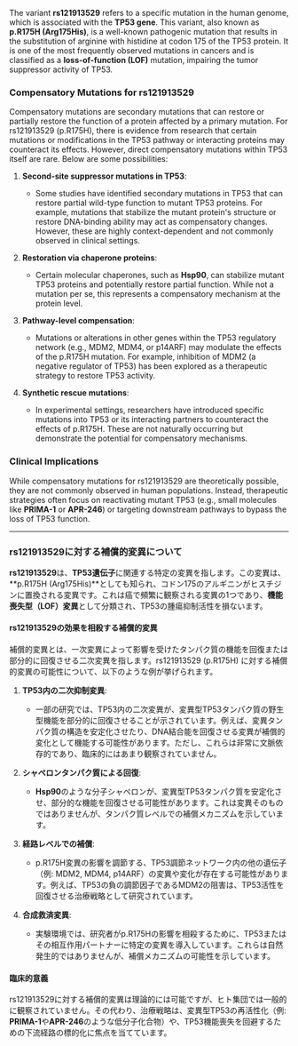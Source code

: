 The variant **rs121913529** refers to a specific mutation in the human genome, which is associated with the **TP53 gene**. This variant, also known as **p.R175H (Arg175His)**, is a well-known pathogenic mutation that results in the substitution of arginine with histidine at codon 175 of the TP53 protein. It is one of the most frequently observed mutations in cancers and is classified as a **loss-of-function (LOF)** mutation, impairing the tumor suppressor activity of TP53.

### Compensatory Mutations for rs121913529
Compensatory mutations are secondary mutations that can restore or partially restore the function of a protein affected by a primary mutation. For rs121913529 (p.R175H), there is evidence from research that certain mutations or modifications in the TP53 pathway or interacting proteins may counteract its effects. However, direct compensatory mutations within TP53 itself are rare. Below are some possibilities:

1. **Second-site suppressor mutations in TP53**:
   - Some studies have identified secondary mutations in TP53 that can restore partial wild-type function to mutant TP53 proteins. For example, mutations that stabilize the mutant protein's structure or restore DNA-binding ability may act as compensatory changes. However, these are highly context-dependent and not commonly observed in clinical settings.

2. **Restoration via chaperone proteins**:
   - Certain molecular chaperones, such as **Hsp90**, can stabilize mutant TP53 proteins and potentially restore partial function. While not a mutation per se, this represents a compensatory mechanism at the protein level.

3. **Pathway-level compensation**:
   - Mutations or alterations in other genes within the TP53 regulatory network (e.g., MDM2, MDM4, or p14ARF) may modulate the effects of the p.R175H mutation. For example, inhibition of MDM2 (a negative regulator of TP53) has been explored as a therapeutic strategy to restore TP53 activity.

4. **Synthetic rescue mutations**:
   - In experimental settings, researchers have introduced specific mutations into TP53 or its interacting partners to counteract the effects of p.R175H. These are not naturally occurring but demonstrate the potential for compensatory mechanisms.

### Clinical Implications
While compensatory mutations for rs121913529 are theoretically possible, they are not commonly observed in human populations. Instead, therapeutic strategies often focus on reactivating mutant TP53 (e.g., small molecules like **PRIMA-1** or **APR-246**) or targeting downstream pathways to bypass the loss of TP53 function.

---

### rs121913529に対する補償的変異について
**rs121913529**は、**TP53遺伝子**に関連する特定の変異を指します。この変異は、**p.R175H (Arg175His)**としても知られ、コドン175のアルギニンがヒスチジンに置換される変異です。これは癌で頻繁に観察される変異の1つであり、**機能喪失型（LOF）変異**として分類され、TP53の腫瘍抑制活性を損ないます。

#### rs121913529の効果を相殺する補償的変異
補償的変異とは、一次変異によって影響を受けたタンパク質の機能を回復または部分的に回復させる二次変異を指します。rs121913529 (p.R175H) に対する補償的変異の可能性について、以下のような例が挙げられます。

1. **TP53内の二次抑制変異**:
   - 一部の研究では、TP53内の二次変異が、変異型TP53タンパク質の野生型機能を部分的に回復させることが示されています。例えば、変異タンパク質の構造を安定化させたり、DNA結合能を回復させる変異が補償的変化として機能する可能性があります。ただし、これらは非常に文脈依存的であり、臨床的にはあまり観察されていません。

2. **シャペロンタンパク質による回復**:
   - **Hsp90**のような分子シャペロンが、変異型TP53タンパク質を安定化させ、部分的な機能を回復させる可能性があります。これは変異そのものではありませんが、タンパク質レベルでの補償メカニズムを示しています。

3. **経路レベルでの補償**:
   - p.R175H変異の影響を調節する、TP53調節ネットワーク内の他の遺伝子（例: MDM2, MDM4, p14ARF）の変異や変化が存在する可能性があります。例えば、TP53の負の調節因子であるMDM2の阻害は、TP53活性を回復させる治療戦略として研究されています。

4. **合成救済変異**:
   - 実験環境では、研究者がp.R175Hの影響を相殺するために、TP53またはその相互作用パートナーに特定の変異を導入しています。これらは自然発生的ではありませんが、補償メカニズムの可能性を示しています。

#### 臨床的意義
rs121913529に対する補償的変異は理論的には可能ですが、ヒト集団では一般的に観察されていません。その代わり、治療戦略は、変異型TP53の再活性化（例: **PRIMA-1**や**APR-246**のような低分子化合物）や、TP53機能喪失を回避するための下流経路の標的化に焦点を当てています。

